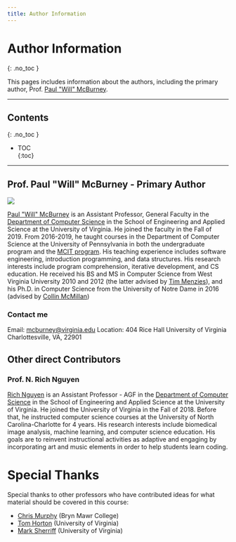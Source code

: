```yaml
---
title: Author Information
---
```


# Author Information
{: .no_toc }

This pages includes information about the authors, including the primary author, Prof. [Paul "Will" McBurney](https://engineering.virginia.edu/faculty/paul-will-mcburney). 

---

## Contents
{: .no_toc }

* TOC  
{:toc}

---

## Prof. Paul "Will" McBurney - Primary Author
<img src="https://engineering.virginia.edu/sites/default/files/styles/faculty_headshot/public/selfie%20-%20Paul%20McBurney.jpg?itok=iBdmez0l">

[Paul "Will" McBurney](https://engineering.virginia.edu/faculty/paul-will-mcburney) is an Assistant Professor, General Faculty in 
the [Department of Computer Science](https://engineering.virginia.edu/departments/computer-science) in the School of 
Engineering and Applied Science at the University of Virginia. He joined the faculty in the Fall of 2019. From 2016-2019, he 
taught courses in the Department of Computer Science at the University of Pennsylvania in both the undergraduate 
program and the [MCIT program](https://gradadm.seas.upenn.edu/masters/computer-and-information-technology-mcit/). 
His teaching experience includes software engineering, introduction programming, and data structures. 
His research interests include program comprehension, iterative development, and CS education. He received his BS and MS 
in Computer Science from West Virginia University 2010 and 2012 (the latter advised by [Tim Menzies](https://menzies.us/)), 
and his Ph.D. in Computer Science from the University of Notre Dame in 2016 (advised by [Collin McMillan](https://www3.nd.edu/~cmc/))

### Contact me

Email: mcburney@virginia.edu 
Location: 404 Rice Hall
    University of Virginia
    Charlottesville, VA, 22901

## Other direct Contributors

### Prof. N. Rich Nguyen

[Rich Nguyen](https://www.cs.virginia.edu/~nn4pj/) is an Assistant Professor - AGF in the 
[Department of Computer Science](https://engineering.virginia.edu/departments/computer-science) in the School of
Engineering and Applied Science at the University of Virginia. He joined the University of Virginia in the Fall of 2018.
Before that, he instructed computer science courses at the University of North Carolina-Charlotte for 4 years. His
research interests include biomedical image analysis, machine learning, and computer science education. His goals
are to reinvent instructional activities as adaptive and engaging by incorporating art and music elements
in order to help students learn coding.

# Special Thanks

Special thanks to other professors who have contributed ideas for what material should be covered in this course:

- [Chris Murphy](https://cs.brynmawr.edu/~cdmurphy/) (Bryn Mawr College)
- [Tom Horton](https://engineering.virginia.edu/faculty/thomas-b-horton) (University of Virginia)
- [Mark Sherriff](https://engineering.virginia.edu/faculty/mark-sherriff) (University of Virginia)
